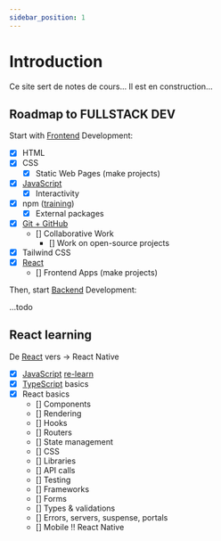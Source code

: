 ```yaml
---
sidebar_position: 1
---
```


# Introduction

Ce site sert de notes de cours...
Il est en construction...

## Roadmap to FULLSTACK DEV

Start with [Frontend](https://roadmap.sh/frontend) Development:

- [X] HTML
- [X] CSS
  - [X] Static Web Pages (make projects)
- [X] [JavaScript](https://roadmap.sh/javascript)
  - [X] Interactivity
- [X] npm ([training](https://github.com/workshopper/how-to-npm))
  - [X] External packages
- [X] [Git + GitHub](https://roadmap.sh/git-github)
  - [] Collaborative Work
    - [] Work on open-source projects
- [X] Tailwind CSS
- [X] [React](https://roadmap.sh/react)
  - [] Frontend Apps (make projects)

Then, start [Backend](https://roadmap.sh/backend) Development:

...todo

## React learning

De [React](https://roadmap.sh/react) vers -> React Native

- [X] [JavaScript](https://roadmap.sh/typescript) [re-learn](https://javascript.info/)
- [X] [TypeScript](https://roadmap.sh/typescript) basics
- [X] React basics
  - [] Components
  - [] Rendering
  - [] Hooks
  - [] Routers
  - [] State management
  - [] CSS
  - [] Libraries
  - [] API calls
  - [] Testing
  - [] Frameworks
  - [] Forms
  - [] Types & validations
  - [] Errors, servers, suspense, portals
  - [] Mobile !! React Native

